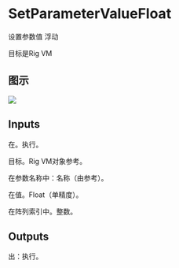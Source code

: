 # SetParameterValueFloat

设置参数值 浮动

目标是Rig VM

## 图示

![]($-20221218-20412707.png)

## Inputs

在。执行。

目标。Rig VM对象参考。

在参数名称中：名称（由参考）。

在值。Float（单精度）。

在阵列索引中。整数。  

## Outputs

出：执行。
